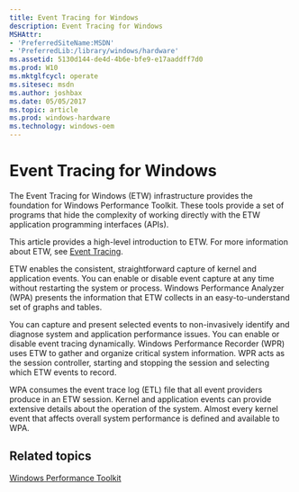```yaml
---
title: Event Tracing for Windows
description: Event Tracing for Windows
MSHAttr:
- 'PreferredSiteName:MSDN'
- 'PreferredLib:/library/windows/hardware'
ms.assetid: 5130d144-de4d-4b6e-bfe9-e17aaddff7d0
ms.prod: W10
ms.mktglfcycl: operate
ms.sitesec: msdn
ms.author: joshbax
ms.date: 05/05/2017
ms.topic: article
ms.prod: windows-hardware
ms.technology: windows-oem
---
```


# Event Tracing for Windows


The Event Tracing for Windows (ETW) infrastructure provides the foundation for Windows Performance Toolkit. These tools provide a set of programs that hide the complexity of working directly with the ETW application programming interfaces (APIs).

This article provides a high-level introduction to ETW. For more information about ETW, see [Event Tracing](http://go.microsoft.com/fwlink/p/?linkid=213103).

ETW enables the consistent, straightforward capture of kernel and application events. You can enable or disable event capture at any time without restarting the system or process. Windows Performance Analyzer (WPA) presents the information that ETW collects in an easy-to-understand set of graphs and tables.

You can capture and present selected events to non-invasively identify and diagnose system and application performance issues. You can enable or disable event tracing dynamically. Windows Performance Recorder (WPR) uses ETW to gather and organize critical system information. WPR acts as the session controller, starting and stopping the session and selecting which ETW events to record.

WPA consumes the event trace log (ETL) file that all event providers produce in an ETW session. Kernel and application events can provide extensive details about the operation of the system. Almost every kernel event that affects overall system performance is defined and available to WPA.

## Related topics


[Windows Performance Toolkit](index.md)

 

 







